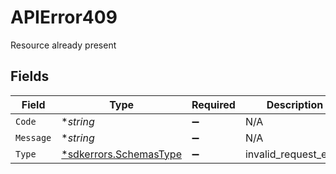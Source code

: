 # APIError409

Resource already present


## Fields

| Field                                                                  | Type                                                                   | Required                                                               | Description                                                            |
| ---------------------------------------------------------------------- | ---------------------------------------------------------------------- | ---------------------------------------------------------------------- | ---------------------------------------------------------------------- |
| `Code`                                                                 | **string*                                                              | :heavy_minus_sign:                                                     | N/A                                                                    |
| `Message`                                                              | **string*                                                              | :heavy_minus_sign:                                                     | N/A                                                                    |
| `Type`                                                                 | [*sdkerrors.SchemasType](../../../pkg/models/sdkerrors/schemastype.md) | :heavy_minus_sign:                                                     | invalid_request_error                                                  |